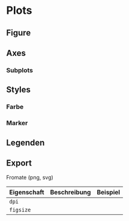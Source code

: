 # Plots

## Figure

## Axes

### Subplots

## Styles

### Farbe

### Marker

## Legenden

## Export

Fromate (png, svg)

| Eigenschaft | Beschreibung | Beispiel |
|:------------|:-------------|:---------|
| `dpi`       |              |          |
| `figsize`   |              |          |
